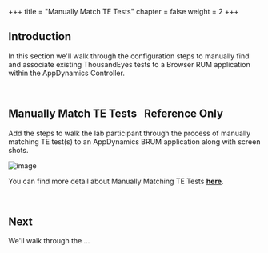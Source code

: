 +++
title = "Manually Match TE Tests"
chapter = false
weight = 2
+++

## Introduction

In this section we'll walk through the configuration steps to manually find and associate existing ThousandEyes tests to a Browser RUM application within the AppDynamics Controller.


<br>


## Manually Match TE Tests &nbsp;<span style="color: #ff9900;"><i class='fas fa-cog fa-spin fa-sm'></i></span>&nbsp;Reference Only&nbsp;<span style="color: #ff9900;"><i class='fas fa-cog fa-spin fa-sm'></i></span>


Add the steps to walk the lab participant through the process of manually matching TE test(s) to an AppDynamics BRUM application along with screen shots.

![image](/images/20_config_overview/example-image.png)


You can find more detail about Manually Matching TE Tests <a href="https://docs.appdynamics.com/appd/23.x/latest/en/end-user-monitoring/thousandeyes-integration-with-browser-real-user-monitoring/thousandeyes-network-metrics-in-browser-rum#id-.ThousandEyesNetworkMetricsinBrowserRUMv23.6-MatchThousandEyesTestsManually" target="_blank">**here**</a>.


<br>


## Next <span style="color: #143c76;"><i class='fas fa-cog fa-spin fa-sm'></i></span>&nbsp;

We'll walk through the ...

<br>

